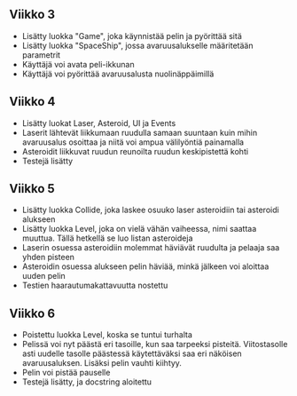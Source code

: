 ## Viikko 3
- Lisätty luokka "Game", joka käynnistää pelin ja pyörittää sitä
- Lisätty luokka "SpaceShip", jossa avaruusalukselle määritetään parametrit
- Käyttäjä voi avata peli-ikkunan
- Käyttäjä voi pyörittää avaruusalusta nuolinäppäimillä

## Viikko 4
- Lisätty luokat Laser, Asteroid, UI ja Events
- Laserit lähtevät liikkumaan ruudulla samaan suuntaan kuin mihin avaruusalus osoittaa ja niitä voi ampua välilyöntiä painamalla
- Asteroidit liikkuvat ruudun reunoilta ruudun keskipistettä kohti
- Testejä lisätty

## Viikko 5 
- Lisätty luokka Collide, joka laskee osuuko laser asteroidiin tai asteroidi alukseen
- Lisätty luokka Level, joka on vielä vähän vaiheessa, nimi saattaa muuttua. Tällä hetkellä se luo listan asteroideja
- Laserin osuessa asteroidiin molemmat häviävät ruudulta ja pelaaja saa yhden pisteen
- Asteroidin osuessa alukseen pelin häviää, minkä jälkeen voi aloittaa uuden pelin
- Testien haarautumakattavuutta nostettu

## Viikko 6
- Poistettu luokka Level, koska se tuntui turhalta
- Pelissä voi nyt päästä eri tasoille, kun saa tarpeeksi pisteitä. Viitostasolle asti uudelle tasolle päästessä käytettäväksi saa eri näköisen avaruusaluksen. Lisäksi pelin vauhti kiihtyy.
- Pelin voi pistää pauselle
- Testejä lisätty, ja docstring aloitettu
